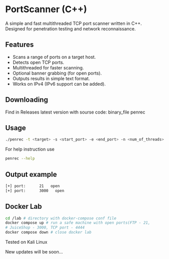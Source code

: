 # PortScanner (C++)

A simple and fast multithreaded TCP port scanner written in C++.  
Designed for penetration testing and network reconnaissance.

## Features

- Scans a range of ports on a target host.
- Detects open TCP ports.
- Multithreaded for faster scanning.
- Optional banner grabbing (for open ports).
- Outputs results in simple text format.
- Works on IPv4 (IPv6 support can be added).

## Downloading
Find in Releases latest version with sourse code: binary_file penrec

## Usage

```bash
./penrec -t <target> -s <start_port> -e <end_port> -n <num_of_threads> -o <timeout>
```

For help instruction use
```bash
penrec --help
```

## Output example

```bash
[+] port:      21   open
[+] port:      3000   open
```

## Docker Lab

```bash
cd /lab # directory with docker-compose conf file
docker compose up # run a safe machine with open ports(FTP - 21,
# JuiceShop - 3000, TCP port - 4444
docker compose down # close docker lab
```

Tested on Kali Linux

New updates will be soon...
